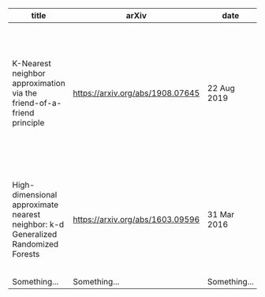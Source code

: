 | title | arXiv | date | tags |
| ------------- | ------------- | ------------- | ------------- |  
| K-Nearest neighbor approximation via the friend-of-a-friend principle | https://arxiv.org/abs/1908.07645 | 22 Aug 2019 |  similarity search, nearest neighbor, ranking system, linear order, ordinal data, random graph, proximity graph, expander grap |
| High-dimensional approximate nearest neighbor: k-d Generalized Randomized Forests | https://arxiv.org/abs/1603.09596 | 31 Mar 2016 | data-structure, randomized tree, space partition, geometric search, open software, practical complexity |
| Something... | Something... | Something... | Something... | 